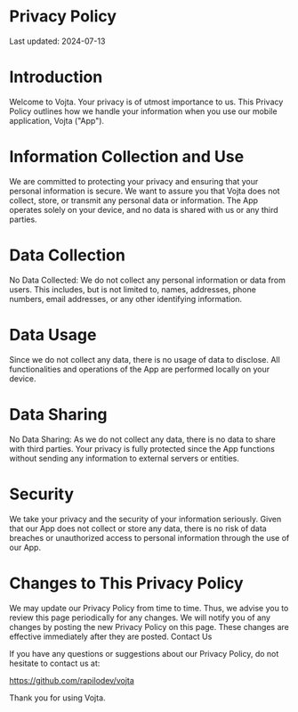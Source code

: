 # Privacy Policy

Last updated: 2024-07-13

# Introduction

Welcome to Vojta. Your privacy is of utmost importance to us. This Privacy Policy outlines how we handle your information when you use our mobile application, Vojta ("App").

# Information Collection and Use

We are committed to protecting your privacy and ensuring that your personal information is secure. We want to assure you that Vojta does not collect, store, or transmit any personal data or information. The App operates solely on your device, and no data is shared with us or any third parties.

# Data Collection

No Data Collected:
We do not collect any personal information or data from users. This includes, but is not limited to, names, addresses, phone numbers, email addresses, or any other identifying information.

# Data Usage

Since we do not collect any data, there is no usage of data to disclose. All functionalities and operations of the App are performed locally on your device.

# Data Sharing

No Data Sharing:
As we do not collect any data, there is no data to share with third parties. Your privacy is fully protected since the App functions without sending any information to external servers or entities.

# Security

We take your privacy and the security of your information seriously. Given that our App does not collect or store any data, there is no risk of data breaches or unauthorized access to personal information through the use of our App.

# Changes to This Privacy Policy

We may update our Privacy Policy from time to time. Thus, we advise you to review this page periodically for any changes. We will notify you of any changes by posting the new Privacy Policy on this page. These changes are effective immediately after they are posted.
Contact Us

If you have any questions or suggestions about our Privacy Policy, do not hesitate to contact us at:

https://github.com/rapilodev/vojta

Thank you for using Vojta.
